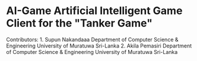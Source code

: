 AI-Game
Artificial Intelligent Game Client for the "Tanker Game" 
=======
Contributors:
	1. Supun Nakandaaa
		Department of Computer Science & Engineering 
		University of Muratuwa
		Sri-Lanka
	2. Akila Pemasiri
		Department of Computer Science & Engineering 
		University of Muratuwa
		Sri-Lanka